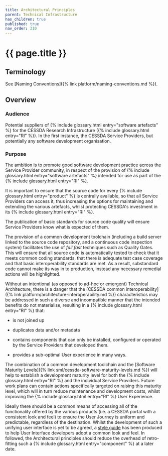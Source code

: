 ```yaml
---
title: Architectural Principles
parent: Technical Infrastructure
has_children: true
published: true
nav_order: 310
---
```


# {{ page.title }}

## Terminology

See [Naming Conventions]({% link platform/naming-conventions.md %}).

## Overview

### Audience

Potential suppliers of {% include glossary.html entry="software artefacts" %} for the CESSDA Research Infrastructure
({% include glossary.html entry="RI" %}).
In the first instance, the CESSDA Service Providers, but potentially any software development organisation.

### Purpose

The ambition is to promote good software development practice across the Service Provider community,
in respect of the provision of {% include glossary.html entry="software artefacts" %} intended for use as part of the
{% include glossary.html entry="RI" %}.

It is important to ensure that the source code for every  {% include glossary.html entry="product" %} is centrally available,
so that all Service Providers can access it,
thus increasing the options for maintaining and extending the various artefacts,
whilst protecting CESSDA's investment in its {% include glossary.html entry="RI" %}.

The publication of basic standards for source code quality will ensure Service Providers know what is expected of them.

The provision of a common development toolchain (including a build server linked to the source code repository,
and a continuous code inspection system) facilitates the use of *fail fast* techniques such as Quality Gates.
This will ensure that all source code is automatically tested to check that it meets common coding standards,
that there is adequate test case coverage and that basic interoperability standards are met.
As a result, substandard code cannot make its way in to production, instead any necessary remedial actions will be highlighted.

Without an intentional (as opposed to ad-hoc or emergent) Technical Architecture,
there is a danger that the [CESSDA common interoperability]({% link platform/architecture-interoperability.md %})
characteristics may be addressed in such a diverse and incompatible manner that the intended benefits do not materialise,
resulting in a {% include glossary.html entry="RI" %} that:

- is not joined up

- duplicates data and/or metadata

- contains components that can only be installed, configured or operated by the Service Providers that developed them.

- provides a sub-optimal User experience in many ways.

The combination of a common development toolchain and the [Software Maturity Levels]({% link sml/cessda-software-maturity-levels.md %})
will help to establish a development maturity level for both the {% include glossary.html entry="RI" %}
and the individual Service Providers.
Future work plans can contain actions specifically targeted on raising this maturity level,
which will in turn reduce maintenance and development costs, whilst improving the {% include glossary.html entry="RI" %} User Experience.

Ideally there should be a common means of accessing all of the functionality offered by the various products
(i.e. a CESSDA portal with a consistent look and feel)
to ensure the User Journey is uniform and predictable, regardless of the destination.
Whilst the development of such a unifying user interface is yet to be agreed,
a [style guide](https://zenodo.org/record/2631263) has been produced to help User Interface developers adopt a common look and feel.
In followed, the Architectural principles should reduce the overhead of retro-fitting such a
{% include glossary.html entry="component" %} at a later date.
